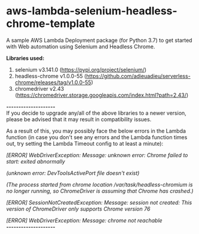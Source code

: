 # aws-lambda-selenium-headless-chrome-template

A sample AWS Lambda Deployment package (for Python 3.7) to get started with Web automation using Selenium and Headless Chrome.

<b>Libraries used:</b>
1. selenium v3.141.0 (https://pypi.org/project/selenium/)
2. headless-chrome v1.0.0-55 (https://github.com/adieuadieu/serverless-chrome/releases/tag/v1.0.0-55) 
3. chromedriver v2.43 (https://chromedriver.storage.googleapis.com/index.html?path=2.43/)

<b>--------------------</b><br>
If you decide to upgrade any/all of the above libraries to a newer version, please be advised that it may result in compatibility issues. 

As a result of this, you may possibly face the below errors in the Lambda function (in case you don't see any errors and the Lambda function times out, try setting the Lambda Timeout config to at least a minute):

<i>[ERROR] WebDriverException: Message: unknown error: Chrome failed to start: exited abnormally</i>

<i>(unknown error: DevToolsActivePort file doesn't exist)</i>

<i>(The process started from chrome location /var/task/headless-chromium is no longer running, so ChromeDriver is assuming that Chrome has crashed.)</i>
  
<i>[ERROR] SessionNotCreatedException: Message: session not created: This version of ChromeDriver only supports Chrome version 76</i>

<i>[ERROR] WebDriverException: Message: chrome not reachable</i>
<br><b>--------------------</b>
